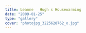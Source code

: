 ```yaml
---
title: Leanne   Hugh s Housewarming
date: "2009-01-25"
type: "gallery"
cover: "photojpg_3225628762_o.jpg"
---
```


